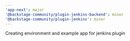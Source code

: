```yaml
---
'app-next': major
'@backstage-community/plugin-jenkins-backend': minor
'@backstage-community/plugin-jenkins': minor
---
```


Creating environment and example app for jenkins plugin
